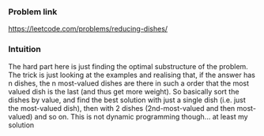 ### Problem link

https://leetcode.com/problems/reducing-dishes/

### Intuition

The hard part here is just finding the optimal substructure of the problem. The trick is just looking at the examples and realising that, if the answer has n dishes, the n most-valued dishes are there in such a order that the most valued dish is the last (and thus get more weight). So basically sort the dishes by value, and find the best solution with just a single dish (i.e. just the most-valued dish), then with 2 dishes (2nd-most-valued and then most-valued) and so on. This is not dynamic programming though... at least my solution